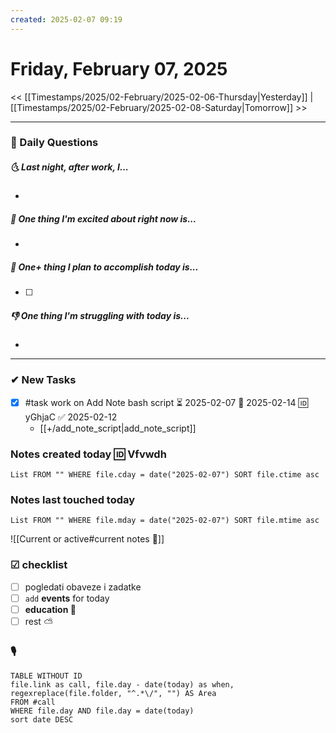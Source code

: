 ```yaml
---
created: 2025-02-07 09:19
---
```

# Friday, February 07, 2025

<< [[Timestamps/2025/02-February/2025-02-06-Thursday|Yesterday]] | [[Timestamps/2025/02-February/2025-02-08-Saturday|Tomorrow]] >>
___
### 📅 Daily Questions
##### 🌜 **Last night, after work, I...**
- 

##### 🙌 **One thing I'm excited about right now is...**
- 

##### 🚀 **One+ thing I plan to accomplish today is...**
- [ ] 

##### 👎 **One thing I'm struggling with today is...**
- 

---
### ✔ New **Tasks**

- [x] #task work on Add Note bash script ⏳ 2025-02-07 📅 2025-02-14 🆔 yGhjaC ✅ 2025-02-12
	- [[+/add_note_script|add_note_script]]

### Notes created today 🆔 Vfvwdh
```dataview
List FROM "" WHERE file.cday = date("2025-02-07") SORT file.ctime asc
```

### Notes last touched today
```dataview
List FROM "" WHERE file.mday = date("2025-02-07") SORT file.mtime asc
`````

![[Current or active#current notes 📓]]

### ☑ checklist
- [ ] pogledati  obaveze i zadatke
- [ ] `add` **events** for today
- [ ] **education 🎒**
- [ ] rest ⛅ 

### 🎙
```dataview
TABLE WITHOUT ID
file.link as call, file.day - date(today) as when, regexreplace(file.folder, "^.*\/", "") AS Area
FROM #call
WHERE file.day AND file.day = date(today)
sort date DESC
```
